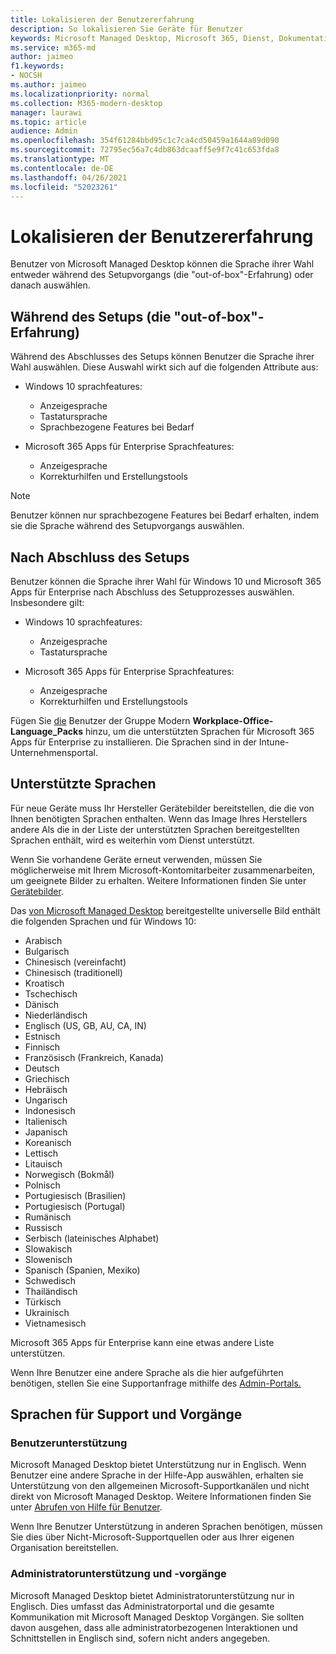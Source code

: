```yaml
---
title: Lokalisieren der Benutzererfahrung
description: So lokalisieren Sie Geräte für Benutzer
keywords: Microsoft Managed Desktop, Microsoft 365, Dienst, Dokumentation
ms.service: m365-md
author: jaimeo
f1.keywords:
- NOCSH
ms.author: jaimeo
ms.localizationpriority: normal
ms.collection: M365-modern-desktop
manager: laurawi
ms.topic: article
audience: Admin
ms.openlocfilehash: 354f61284bbd95c1c7ca4cd50459a1644a89d090
ms.sourcegitcommit: 72795ec56a7c4db863dcaaff5e9f7c41c653fda8
ms.translationtype: MT
ms.contentlocale: de-DE
ms.lasthandoff: 04/26/2021
ms.locfileid: "52023261"
---
```

# <a name="localize-the-user-experience"></a>Lokalisieren der Benutzererfahrung

Benutzer von Microsoft Managed Desktop können die Sprache ihrer Wahl entweder während des Setupvorgangs (die "out-of-box"-Erfahrung) oder danach auswählen.

## <a name="during-setup-the-out-of-box-experience"></a>Während des Setups (die "out-of-box"-Erfahrung)

Während des Abschlusses des Setups können Benutzer die Sprache ihrer Wahl auswählen. Diese Auswahl wirkt sich auf die folgenden Attribute aus:

- Windows 10 sprachfeatures:
    - Anzeigesprache
    - Tastatursprache
    - Sprachbezogene Features bei Bedarf

- Microsoft 365 Apps für Enterprise Sprachfeatures:
    - Anzeigesprache
    - Korrekturhilfen und Erstellungstools

> [!NOTE]
> Benutzer können nur sprachbezogene Features bei Bedarf erhalten, indem sie die Sprache während des Setupvorgangs auswählen.

## <a name="after-completing-setup"></a>Nach Abschluss des Setups

Benutzer können die Sprache ihrer Wahl für Windows 10 und Microsoft 365 Apps für Enterprise nach Abschluss des Setupprozesses auswählen. Insbesondere gilt:

- Windows 10 sprachfeatures:
    - Anzeigesprache
    - Tastatursprache

- Microsoft 365 Apps für Enterprise Sprachfeatures:
    - Anzeigesprache
    - Korrekturhilfen und Erstellungstools

Fügen Sie [die](#supported-languages) Benutzer der Gruppe Modern **Workplace-Office-Language_Packs** hinzu, um die unterstützten Sprachen für Microsoft 365 Apps für Enterprise zu installieren. Die Sprachen sind in der Intune-Unternehmensportal.


## <a name="supported-languages"></a>Unterstützte Sprachen

Für neue Geräte muss Ihr Hersteller Gerätebilder bereitstellen, die die von Ihnen benötigten Sprachen enthalten. Wenn das Image Ihres Herstellers andere Als die in der Liste der unterstützten Sprachen bereitgestellten Sprachen enthält, wird es weiterhin vom Dienst unterstützt.

Wenn Sie vorhandene Geräte erneut verwenden, müssen Sie möglicherweise mit Ihrem Microsoft-Kontomitarbeiter zusammenarbeiten, um geeignete Bilder zu erhalten. Weitere Informationen finden Sie unter [Gerätebilder](../service-description/device-images.md).

Das [von Microsoft Managed Desktop](../service-description/device-images.md#universal-image) bereitgestellte universelle Bild enthält die folgenden Sprachen und für Windows 10:

- Arabisch
- Bulgarisch
- Chinesisch (vereinfacht)
- Chinesisch (traditionell)
- Kroatisch
- Tschechisch
- Dänisch  
- Niederländisch  
- Englisch (US, GB, AU, CA, IN)
- Estnisch
- Finnisch 
- Französisch (Frankreich, Kanada)
- Deutsch
- Griechisch
- Hebräisch
- Ungarisch
- Indonesisch
- Italienisch
- Japanisch
- Koreanisch
- Lettisch
- Litauisch
- Norwegisch (Bokmål)
- Polnisch
- Portugiesisch (Brasilien)
- Portugiesisch (Portugal)
- Rumänisch
- Russisch 
- Serbisch (lateinisches Alphabet)
- Slowakisch
- Slowenisch
- Spanisch (Spanien, Mexiko)
- Schwedisch
- Thailändisch
- Türkisch
- Ukrainisch
- Vietnamesisch

Microsoft 365 Apps für Enterprise kann eine etwas andere Liste unterstützen.

Wenn Ihre Benutzer eine andere Sprache als die [](../working-with-managed-desktop/admin-support.md) hier aufgeführten benötigen, stellen Sie eine Supportanfrage mithilfe des [Admin-Portals.](access-admin-portal.md)

## <a name="languages-for-support-and-operations"></a>Sprachen für Support und Vorgänge

### <a name="user-support"></a>Benutzerunterstützung
Microsoft Managed Desktop bietet Unterstützung nur in Englisch. Wenn Benutzer eine andere Sprache in der Hilfe-App auswählen, erhalten sie Unterstützung von den allgemeinen Microsoft-Supportkanälen und nicht direkt von Microsoft Managed Desktop. Weitere Informationen finden Sie unter [Abrufen von Hilfe für Benutzer](../working-with-managed-desktop/end-user-support.md).

Wenn Ihre Benutzer Unterstützung in anderen Sprachen benötigen, müssen Sie dies über Nicht-Microsoft-Supportquellen oder aus Ihrer eigenen Organisation bereitstellen.

### <a name="admin-support-and-operations"></a>Administratorunterstützung und -vorgänge
Microsoft Managed Desktop bietet Administratorunterstützung nur in Englisch. Dies umfasst das Administratorportal und die gesamte Kommunikation mit Microsoft Managed Desktop Vorgängen. Sie sollten davon ausgehen, dass alle administratorbezogenen Interaktionen und Schnittstellen in Englisch sind, sofern nicht anders angegeben.


